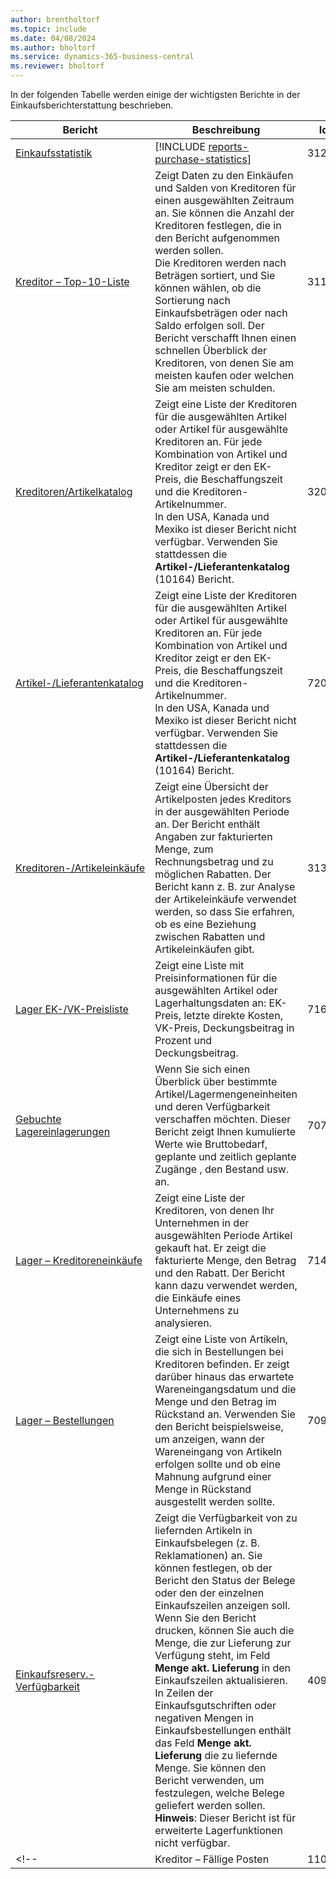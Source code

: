 ```yaml
---
author: brentholtorf
ms.topic: include
ms.date: 04/08/2024
ms.author: bholtorf
ms.service: dynamics-365-business-central
ms.reviewer: bholtorf
---
```


In der folgenden Tabelle werden einige der wichtigsten Berichte in der Einkaufsberichterstattung beschrieben.



| Bericht | Beschreibung | Id | 
|---------|---------|---------|
|[Einkaufsstatistik](https://businesscentral.dynamics.com?report=312)|[!INCLUDE [reports-purchase-statistics](reports-purchase-statistics.md)]|312|
|[Kreditor – Top-10-Liste](https://businesscentral.dynamics.com?report=311)|Zeigt Daten zu den Einkäufen und Salden von Kreditoren für einen ausgewählten Zeitraum an. Sie können die Anzahl der Kreditoren festlegen, die in den Bericht aufgenommen werden sollen.<br>Die Kreditoren werden nach Beträgen sortiert, und Sie können wählen, ob die Sortierung nach Einkaufsbeträgen oder nach Saldo erfolgen soll. Der Bericht verschafft Ihnen einen schnellen Überblick der Kreditoren, von denen Sie am meisten kaufen oder welchen Sie am meisten schulden.|311|
|[Kreditoren/Artikelkatalog](https://businesscentral.dynamics.com?report=320)|Zeigt eine Liste der Kreditoren für die ausgewählten Artikel oder Artikel für ausgewählte Kreditoren an. Für jede Kombination von Artikel und Kreditor zeigt er den EK-Preis, die Beschaffungszeit und die Kreditoren-Artikelnummer.<br>In den USA, Kanada und Mexiko ist dieser Bericht nicht verfügbar. Verwenden Sie stattdessen die **Artikel-/Lieferantenkatalog** (10164) Bericht.|320|
|[Artikel-/Lieferantenkatalog](https://businesscentral.dynamics.com?report=720)|Zeigt eine Liste der Kreditoren für die ausgewählten Artikel oder Artikel für ausgewählte Kreditoren an. Für jede Kombination von Artikel und Kreditor zeigt er den EK-Preis, die Beschaffungszeit und die Kreditoren-Artikelnummer.<br>In den USA, Kanada und Mexiko ist dieser Bericht nicht verfügbar. Verwenden Sie stattdessen die **Artikel-/Lieferantenkatalog** (10164) Bericht.|720|
|[Kreditoren-/Artikeleinkäufe](https://businesscentral.dynamics.com?report=313)|Zeigt eine Übersicht der Artikelposten jedes Kreditors in der ausgewählten Periode an. Der Bericht enthält Angaben zur fakturierten Menge, zum Rechnungsbetrag und zu möglichen Rabatten. Der Bericht kann z. B. zur Analyse der Artikeleinkäufe verwendet werden, so dass Sie erfahren, ob es eine Beziehung zwischen Rabatten und Artikeleinkäufen gibt.|313|
|[Lager EK-/VK-Preisliste](https://businesscentral.dynamics.com?report=716)|Zeigt eine Liste mit Preisinformationen für die ausgewählten Artikel oder Lagerhaltungsdaten an: EK-Preis, letzte direkte Kosten, VK-Preis, Deckungsbeitrag in Prozent und Deckungsbeitrag.|716|
|[Gebuchte Lagereinlagerungen](https://businesscentral.dynamics.com?report=707)|Wenn Sie sich einen Überblick über bestimmte Artikel/Lagermengeneinheiten und deren Verfügbarkeit verschaffen möchten. Dieser Bericht zeigt Ihnen kumulierte Werte wie Bruttobedarf, geplante und zeitlich geplante Zugänge , den Bestand usw. an. |707|
|[Lager – Kreditoreneinkäufe](https://businesscentral.dynamics.com?report=714)|Zeigt eine Liste der Kreditoren, von denen Ihr Unternehmen in der ausgewählten Periode Artikel gekauft hat. Er zeigt die fakturierte Menge, den Betrag und den Rabatt. Der Bericht kann dazu verwendet werden, die Einkäufe eines Unternehmens zu analysieren.|714|
|[Lager – Bestellungen](https://businesscentral.dynamics.com?report=709)|Zeigt eine Liste von Artikeln, die sich in Bestellungen bei Kreditoren befinden. Er zeigt darüber hinaus das erwartete Wareneingangsdatum und die Menge und den Betrag im Rückstand an. Verwenden Sie den Bericht beispielsweise, um anzeigen, wann der Wareneingang von Artikeln erfolgen sollte und ob eine Mahnung aufgrund einer Menge in Rückstand ausgestellt werden sollte.|709|
|[Einkaufsreserv.-Verfügbarkeit](https://businesscentral.dynamics.com?report=409)|Zeigt die Verfügbarkeit von zu liefernden Artikeln in Einkaufsbelegen (z. B. Reklamationen) an. Sie können festlegen, ob der Bericht den Status der Belege oder den der einzelnen Einkaufszeilen anzeigen soll. <br>Wenn Sie den Bericht drucken, können Sie auch die Menge, die zur Lieferung zur Verfügung steht, im Feld **Menge akt. Lieferung** in den Einkaufszeilen aktualisieren. In Zeilen der Einkaufsgutschriften oder negativen Mengen in Einkaufsbestellungen enthält das Feld **Menge akt. Lieferung** die zu liefernde Menge. Sie können den Bericht verwenden, um festzulegen, welche Belege geliefert werden sollen. **Hinweis**: Dieser Bericht ist für erweiterte Lagerfunktionen nicht verfügbar.|409|
<!--|[](https://businesscentral.dynamics.com?report=)Kreditor – Fällige Posten|11006| DACH-spezifisch: Ein Bericht, der vom Teamleiter Ihrer Einkaufsabteilung sowie der Buchhaltung verwendet werden kann. Hier erhalten Sie einen Überblick über die unbezahlten Kreditorenrechnungen einschließlich der Fälligkeitstermine, Währungen und Beträge. Die Grundlage bilden die offenen Kreditorenposten.| -->


